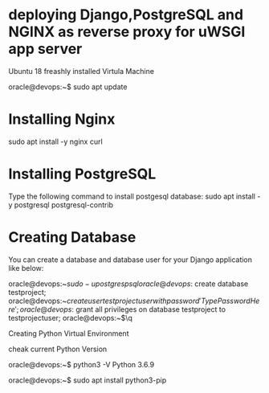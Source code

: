 # deploying Django,PostgreSQL and NGINX as reverse proxy for uWSGI app server

Ubuntu 18 freashly installed Virtula Machine

oracle@devops:~$ sudo apt update



# Installing Nginx
sudo apt install -y nginx curl

# Installing PostgreSQL
Type the following command to install postgesql database:
sudo apt install -y postgresql postgresql-contrib

# Creating Database
You can create a database and database user for your Django application like below:

oracle@devops:~$sudo -u postgres psql
oracle@devops:~$create database testproject;
oracle@devops:~$create user testprojectuser with password 'TypePasswordHere';
oracle@devops:~$grant all privileges on database testproject to testprojectuser;
oracle@devops:~$\q



Creating Python Virtual Environment

cheak current Python Version 

oracle@devops:~$ python3 -V
Python 3.6.9

oracle@devops:~$ sudo apt install python3-pip
